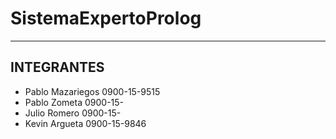 # SistemaExpertoProlog
---

## INTEGRANTES
- Pablo Mazariegos 0900-15-9515
- Pablo Zometa     0900-15-
- Julio Romero     0900-15-
- Kevin Argueta    0900-15-9846


